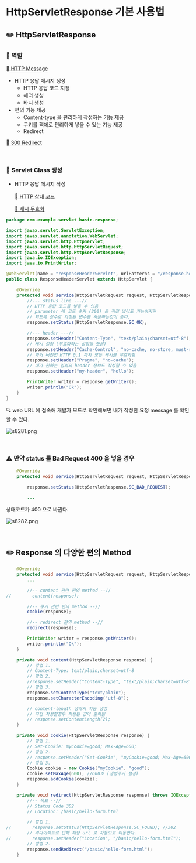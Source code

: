 # HttpServletResponse 기본 사용법

## ✏️ HttpServletResponse

### 📍 역할

[🔗 HTTP Message](https://github.com/choideakook/TIL/blob/main/Spring/5%20HTTP%20웹%20기본%20지식/2%20HTTP%20개념과%20메서드/230120%201%20모든것이%20HTTP.md)

- HTTP 응답 메시지 생성
    - HTTP 응답 코드 지정
    - 헤더 생성
    - 바디 생성
- 편의 기능 제공
    - Content-type 을 편리하게 작성하는 기능 제공
    - 쿠키를 객체로 편리하게 넣을 수 있는 기능 제공
    - Redirect

[🔗 300 Redirect](https://github.com/choideakook/TIL/blob/main/Spring/5%20HTTP%20웹%20기본%20지식/3%20HTTP%20상태코드/230125%202%203XX%20Redirction.md)

<br>

### 📍 Servlet Class 생성

- HTTP 응답 메시지 작성
    
    [🔗 HTTP 상태 코드](https://github.com/choideakook/TIL/blob/main/Spring/5%20HTTP%20웹%20기본%20지식/3%20HTTP%20상태코드/230125%201%20HTTP%20상태%20코드.md)
    
    [🔗 캐시 무효화](https://github.com/choideakook/TIL/blob/main/Spring/5%20HTTP%20웹%20기본%20지식/5%20HTTP%20헤더%20-%20캐시와%20조건부%20요청/230126%204%20캐시%20무효화.md)
    

```java
package com.example.servlet.basic.response;

import javax.servlet.ServletException;
import javax.servlet.annotation.WebServlet;
import javax.servlet.http.HttpServlet;
import javax.servlet.http.HttpServletRequest;
import javax.servlet.http.HttpServletResponse;
import java.io.IOException;
import java.io.PrintWriter;

@WebServlet(name = "responseHeaderServlet", urlPatterns = "/response-header")
public class ResponseHeaderServlet extends HttpServlet {

    @Override
    protected void service(HttpServletRequest request, HttpServletResponse response) throws ServletException, IOException {
        //--- status line ---//
        // HTTP 응답 코드를 넣을 수 있음
        // parameter 에 코드 숫자 (200) 을 직접 넣어도 가능하지만
        // 되도록 상수로 지정된 변수를 사용하는것이 좋다.
        response.setStatus(HttpServletResponse.SC_OK);

        //--- header ---//
        response.setHeader("Content-Type", "text/plain;charset=utf-8");
        // 케시 설정 (무효화하는 설정을 했음)
        response.setHeader("Cache-Control", "no-cache, no-store, must-revalidate");
        // 과거 버전인 HTTP 0.1 까지 모든 케시를 무효화함
        response.setHeader("Pragma", "no-cache");
        // 내가 원하는 임의의 header 정보도 작성할 수 있음
        response.setHeader("my-header", "hello");

        PrintWriter writer = response.getWriter();
        writer.println("Ok");
    }
}
```

🔍 web URL 에 접속해 개발자 모드로 확인해보면 내가 작성한 요청 message 를 확인할 수 있다.

![s8281.png](HttpServletResponse%20%E1%84%80%E1%85%B5%E1%84%87%E1%85%A9%E1%86%AB%20%E1%84%89%E1%85%A1%E1%84%8B%E1%85%AD%E1%86%BC%E1%84%87%E1%85%A5%E1%86%B8%20f07ea3e7b3ab41c0b0e47dd266c5b61c/s8281.png)

<br>

### ⚠️ 만약 status 를 Bad Request 400 을 넣을 경우

```java
    @Override
    protected void service(HttpServletRequest request, HttpServletResponse response) throws ServletException, IOException {

        response.setStatus(HttpServletResponse.SC_BAD_REQUEST);

        ...
```

상태코드가 400 으로 바뀐다.

![s8282.png](HttpServletResponse%20%E1%84%80%E1%85%B5%E1%84%87%E1%85%A9%E1%86%AB%20%E1%84%89%E1%85%A1%E1%84%8B%E1%85%AD%E1%86%BC%E1%84%87%E1%85%A5%E1%86%B8%20f07ea3e7b3ab41c0b0e47dd266c5b61c/s8282.png)

<br>

## ✏️ Response 의 다양한 편의 Method

```java
    @Override
    protected void service(HttpServletRequest request, HttpServletResponse response) throws ServletException, IOException {
        ...

        //-- content 관련 편의 method --//
//        content(response);

        //-- 쿠키 관련 편의 method --//
        cookie(response);

        //-- redirect 편의 method --//
        redirect(response);

        PrintWriter writer = response.getWriter();
        writer.println("Ok");
    }

    private void content(HttpServletResponse response) {
        // 방법 1.
        // Content-Type: text/plain;charset=utf-8
        // 방법 2.
        //response.setHeader("Content-Type", "text/plain;charset=utf-8");
        // 방법 3.
        response.setContentType("text/plain");
        response.setCharacterEncoding("utf-8");

        // content-length 생략시 자동 생성
        // 직접 작성할경우 작성된 값이 출력됨
        // response.setContentLength(2);
    }

    private void cookie(HttpServletResponse response) {
        // 방법 1.
        // Set-Cookie: myCookie=good; Max-Age=600;
        // 방법 2.
        // response.setHeader("Set-Cookie", "myCookie=good; Max-Age=600");
        // 방법 3.
        Cookie cookie = new Cookie("myCookie", "good");
        cookie.setMaxAge(600); //600초 (생명주기 설정)
        response.addCookie(cookie);
    }

    private void redirect(HttpServletResponse response) throws IOException {
        //-- 목표 --//
        // Status Code 302
        // Location: /basic/hello-form.html

        // 방법 1.
//        response.setStatus(HttpServletResponse.SC_FOUND); //302
        // 리다이렉트로 인해 해당 url 로 자동으로 이동한다.
//        response.setHeader("Location", "/basic/hello-form.html");
        // 방법 2.
        response.sendRedirect("/basic/hello-form.html");
    }
```